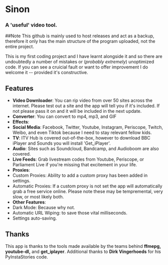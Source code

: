 # Sinon

### A 'useful' video tool.

##Note
This github is mainly used to host releases and act as a backup, therefore it only has the main structure of the program uploaded, not the entire project.

This is my first coding project and I have learnt alongside it and so there are undoubtedly a number of mistakes or (*probably extremely*) unoptimized code. If you can see a cruicial fault or want to offer improvement I do welcome it -- provided it's constructive.

## Features

* __Video Downloader__: You can rip video from over 50 sites across the internet. Please test out a site and the app will tell you if it's included. If not please pass it on and it will be included in the next update.
* __Converter__: You can convert to mp4, mp3, and GIF
* __Effects__:
* __Social Media__: Facebook, Twitter, Youtube, Instagram, Periscope, Twitch, Weibo, and even Tiktok because I need to stay relevant fellow kids.
* __TV__:  ITV Hub is covered out-of-the-box, however to download BBC iPlayer and Sounds you will install 'Get_iPlayer'.
* __Audio__: Sites such as Soundcloud, Bandcamp, and Audioboom are also covered.
* __Live Feeds__: Grab livestream codes from Youtube, Periscope, or Parliament Live if you're missing that excitement in your life.
* __Proxies__:
 * Custom Proxies: Ability to add a custom proxy has been added in settings.
 * Automatic Proxies: If a custom proxy is not set the app will automatically grab a free service online. Please note these may be tempremental, very slow, or most likely both.
* __Other Features__:
 * Dark Mode: Because why not.
 * Automatic URL Wiping:  to save those vital milliseconds.
 * Settings auto-saving.

## Thanks
This app is thanks to the tools made available by the teams behind __ffmepg, youtube-dl,__ and __get_iplayer__.
Additional thanks to __Dirk Vingerhoeds__ for his PyInstaStories code.